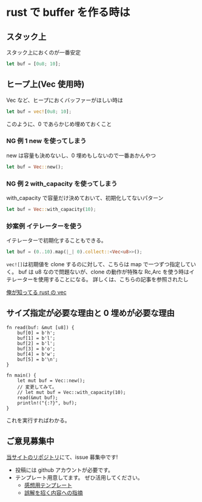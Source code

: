 # rust で buffer を作る時は

## スタック上

スタック上におくのが一番安定

```rust
let buf = [0u8; 10];
```

## ヒープ上(Vec 使用時)

Vec など、ヒープにおくバッファーがほしい時は

```rust
let buf = vec![0u8; 10];
```

このように、0 であらかじめ埋めておくこと

### NG 例 1 new を使ってしまう

new は容量も決めないし、0 埋めもしないので一番あかんやつ

```rust
let buf = Vec::new();
```

### NG 例 2 with_capacity を使ってしまう

with_capacity で容量だけ決めておいて、初期化してないパターン

```rust
let buf = Vec::with_capacity(10);
```

### 妙案例 イテレーターを使う

イテレーターで初期化することもできる。

```rust
let buf = (0..10).map(|_| 0).collect::<Vec<u8>>();
```

`vec![]`は初期値を clone するのに対して、こちらは map で一つずつ指定していく。
buf は u8 なので問題ないが、clone の動作が特殊な Rc,Arc を使う時はイテレーターを使用することになる。
詳しくは、こちらの記事を参照されたし

[俺が知ってる rust の vec](https://qiita.com/tamkame123/items/f92bc46c441745aadf72)

## サイズ指定が必要な理由と 0 埋めが必要な理由

```rust, editable
fn read(buf: &mut [u8]) {
    buf[0] = b'h';
    buf[1] = b'l';
    buf[2] = b'l';
    buf[3] = b'o';
    buf[4] = b'w';
    buf[5] = b'\n';
}

fn main() {
    let mut buf = Vec::new();
    // 変更してみて。
    // let mut buf = Vec::with_capacity(10);
    read(&mut buf);
    println!("{:?}", buf);
}
```

これを実行すればわかる。

## ご意見募集中

[当サイトのリポジトリ](https://github.com/tam1192/notepad.md/issues)にて、issue 募集中です!

- 投稿には github アカウントが必要です。
- テンプレート用意してます。 ぜひ活用してください。
  - [感想用テンプレート](https://github.com/tam1192/tam1192/issues/new?template=感想-コメント.md)
  - [誤解を招く内容への指摘](https://github.com/tam1192/tam1192/issues/new?template=誤解を招く内容への指摘.md)
